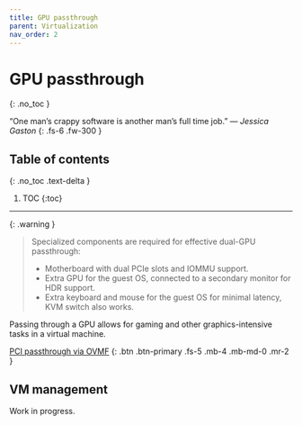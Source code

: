 ```yaml
---
title: GPU passthrough
parent: Virtualization
nav_order: 2
---
```


# GPU passthrough
{: .no_toc }

&#8220;One man’s crappy software is another man&#8217;s full time job.&#8221;
&mdash; *Jessica Gaston*
{: .fs-6 .fw-300 }

## Table of contents
{: .no_toc .text-delta }

1. TOC
{:toc}

---

{: .warning }
> Specialized components are required for effective dual-GPU passthrough:
>
> - Motherboard with dual PCIe slots and IOMMU support.
> - Extra GPU for the guest OS, connected to a secondary monitor for HDR
    support.
> - Extra keyboard and mouse for the guest OS for minimal latency, KVM switch
    also works.

Passing through a GPU allows for gaming and other graphics-intensive tasks in a
virtual machine.

[PCI passthrough via OVMF](https://wiki.archlinux.org/title/PCI_passthrough_via_OVMF)
{: .btn .btn-primary .fs-5 .mb-4 .mb-md-0 .mr-2 }

## VM management

Work in progress.
